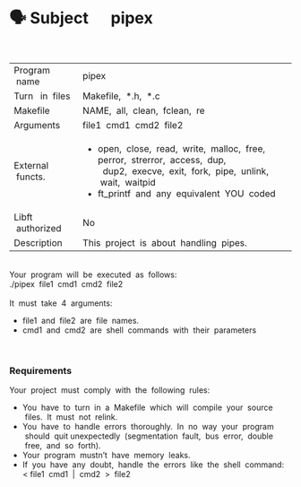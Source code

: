 # 🗣 Subject &nbsp;&nbsp;&nbsp;&nbsp;&nbsp;pipex

<br>
<table>
  <tr>
    <td>Program &nbsp;name</td>
    <td>pipex</td>
  </tr>
  <tr>
    <td>Turn&nbsp;&nbsp; in &nbsp;files</td>
    <td>Makefile, &nbsp;*.h, &nbsp;*.c</td>
  </tr>
  <tr>
    <td>Makefile</td>
    <td>NAME,&nbsp; all, &nbsp;clean, &nbsp;fclean,&nbsp; re</td>
  </tr>
  <tr>
    <td>Arguments</td>
    <td>file1&nbsp; cmd1 &nbsp;cmd2 &nbsp;file2</td>
  </tr>
  <tr>
    <td>External &nbsp;functs.</td>
    <td>
      <ul>
        <li>open, &nbsp;close, &nbsp;read, &nbsp;write,&nbsp; malloc, &nbsp;free,&nbsp; perror, &nbsp;strerror,&nbsp; access, &nbsp;dup,<br>&nbsp; dup2,&nbsp; execve,&nbsp; exit, &nbsp;fork, &nbsp;pipe, &nbsp;unlink, &nbsp;wait, &nbsp;waitpid
        <li>ft_printf&nbsp; and &nbsp;any&nbsp; equivalent &nbsp;YOU &nbsp;coded
      </ul>
    </td>
  </tr>
  <tr>
    <td>Libft &nbsp;authorized</td>
    <td>No</td>
  </tr>
  <tr>
    <td>Description</td>
    <td>This&nbsp; project&nbsp; is &nbsp;about&nbsp; handling &nbsp;pipes.</td>
  </tr>
</table>

<br>
Your&nbsp; program&nbsp; will&nbsp; be &nbsp;executed&nbsp; as &nbsp;follows:<br>
./pipex &nbsp;file1 &nbsp;cmd1 &nbsp;cmd2 &nbsp;file2<br><br>
It &nbsp;must &nbsp;take &nbsp;4 &nbsp;arguments:<br>
<ul>
<li>file1 &nbsp;and &nbsp;file2 &nbsp;are &nbsp;file&nbsp; names.
<li>cmd1 &nbsp;and&nbsp; cmd2 &nbsp;are&nbsp; shell&nbsp; commands&nbsp; with&nbsp; their&nbsp; parameters
</ul>

<br>
<h3>Requirements</h3>
Your&nbsp; project&nbsp; must&nbsp; comply&nbsp; with&nbsp; the&nbsp; following &nbsp;rules:<br>
<ul>
<li>You&nbsp; have&nbsp; to&nbsp; turn&nbsp; in&nbsp; a &nbsp;Makefile&nbsp; which&nbsp; will &nbsp;compile &nbsp;your &nbsp;source &nbsp;files. &nbsp;It&nbsp; must &nbsp;not&nbsp;
relink.<br>
<li>You&nbsp; have&nbsp; to&nbsp; handle &nbsp;errors&nbsp; thoroughly. &nbsp;In &nbsp;no &nbsp;way &nbsp;your &nbsp;program &nbsp;should &nbsp;quit unexpectedly &nbsp;(segmentation &nbsp;fault, &nbsp;bus&nbsp; error, &nbsp;double &nbsp;free, &nbsp;and &nbsp;so &nbsp;forth).<br>
<li>Your &nbsp;program &nbsp;mustn’t&nbsp; have &nbsp;memory &nbsp;leaks.<br>
<li>If &nbsp;you &nbsp;have &nbsp;any &nbsp;doubt, &nbsp;handle &nbsp;the &nbsp;errors&nbsp; like &nbsp;the&nbsp; shell &nbsp;command:<br>
< file1 &nbsp;cmd1&nbsp; | &nbsp;cmd2&nbsp; > &nbsp;file2
</ul>
